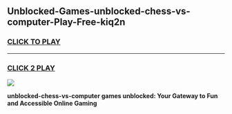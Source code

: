 
## Unblocked-Games-unblocked-chess-vs-computer-Play-Free-kiq2n
<h3>
<a href="https://premium76.site?title=unblocked-chess-vs-computer&ref=18A1">CLICK TO PLAY</a></h3>
<hr>

<h3>
<a href="https://premium76.site?title=unblocked-chess-vs-computer&ref=18A1">CLICK 2 PLAY</a>
  
</h3>

<a href="https://premium76.site?title=unblocked-chess-vs-computer&ref=18A1"><img src="https://clearcache.store/games.png"></a>


**unblocked-chess-vs-computer games unblocked: Your Gateway to Fun and Accessible Online Gaming**
